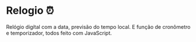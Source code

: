 # Relogio ⏰
Relógio digítal com a data, previsão do tempo local. E função de cronômetro e temporizador, todos feito com JavaScript.
